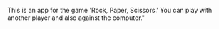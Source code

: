 This is an app for the game 'Rock, Paper, Scissors.' You can play with another player and also against the computer."

